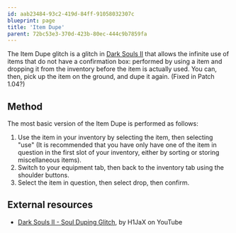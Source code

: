 ```yaml
---
id: aab23484-93c2-419d-84ff-91058032307c
blueprint: page
title: 'Item Dupe'
parent: 72bc53e3-370d-423b-80ec-444c9b7859fa
---
```

The Item Dupe glitch is a glitch in [Dark Souls II](/darksouls2) that allows the infinite use of items that do not have a confirmation box: performed by using a item and dropping it from the inventory before the item is actually used. You can, then, pick up the item on the ground, and dupe it again. (Fixed in Patch 1.04?)

## Method

The most basic version of the Item Dupe is performed as follows:

1. Use the item in your inventory by selecting the item, then selecting "use" (It is recommended that you have only have one of the item in question in the first slot of your inventory, either by sorting or storing miscellaneous items).
2. Switch to your equipment tab, then back to the inventory tab using the shoulder buttons.
3. Select the item in question, then select drop, then confirm.

## External resources

- [Dark Souls II - Soul Duping Glitch](//www.youtube.com/watch?v=Rv38_TwyHGY), by H1JaX on YouTube
